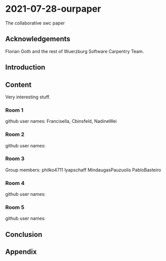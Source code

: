 # 2021-07-28-ourpaper
The collaborative swc paper

## Acknowledgements

Florian Goth and the rest of Wuerzburg Software Carpentry Team.


## Introduction

## Content
Very interesting stuff.

### Room 1
github user names:
Francisella, 
Cbinsfeld, 
NadineWei

### Room 2
github user names:

### Room 3

Group members: philko4711 lyapschaff MindaugasPauzuolis PabloBasteiro

### Room 4
github user names:

### Room 5
github user names:


## Conclusion

## Appendix
